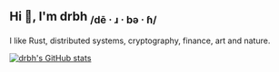 ## Hi 👋, I'm drbh <sub>/dē · ɹ · bə · ɦ/</sub>

I like Rust, distributed systems, cryptography, finance, art and nature.

[![drbh's GitHub stats](https://github-readme-stats.vercel.app/api?username=drbh&show_icons=true&theme=buefy)](https://github.com/anuraghazra/github-readme-stats)
